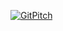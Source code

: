 [![GitPitch](https://gitpitch.com/assets/badge.svg)](https://gitpitch.com/gitpitch/gitpitch/master) 